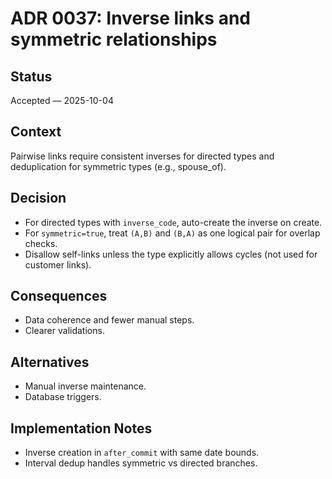 # ADR 0037: Inverse links and symmetric relationships

## Status
Accepted — 2025-10-04

## Context
Pairwise links require consistent inverses for directed types and deduplication for symmetric types (e.g., spouse_of).

## Decision
- For directed types with `inverse_code`, auto-create the inverse on create.
- For `symmetric=true`, treat `(A,B)` and `(B,A)` as one logical pair for overlap checks.
- Disallow self-links unless the type explicitly allows cycles (not used for customer links).

## Consequences
- Data coherence and fewer manual steps.
- Clearer validations.

## Alternatives
- Manual inverse maintenance.
- Database triggers.

## Implementation Notes
- Inverse creation in `after_commit` with same date bounds.
- Interval dedup handles symmetric vs directed branches.
